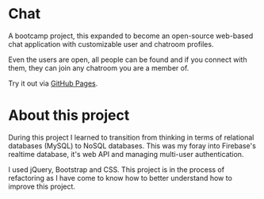 # Chat

A bootcamp project, this expanded to become an open-source web-based chat application with customizable user and chatroom profiles.

Even the users are open, all people can be found and if you connect with them, they can join any chatroom you are a member of.

Try it out via [GitHub Pages](https://jamesmonks.github.io/Chat/).

# About this project

During this project I learned to transition from thinking in terms of relational databases (MySQL) to NoSQL databases. This was my foray into Firebase's realtime database, it's web API and managing multi-user authentication.

I used jQuery, Bootstrap and CSS. This project is in the process of refactoring as I have come to know how to better understand how to improve this project.
